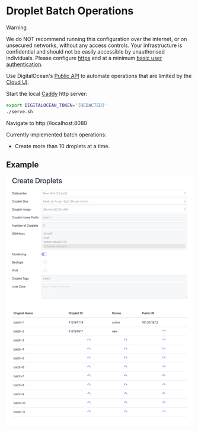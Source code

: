 # Droplet Batch Operations

> [!WARNING]
> We do NOT recommend running this configuration over the internet, or on unsecured networks, without any access controls. Your infrastructure is confidential and should not be easily accessible by unauthorised individuals. Please configure [https](https://caddyserver.com/docs/quick-starts/https) and at a minimum [basic user authentication](https://caddyserver.com/docs/caddyfile/directives/basicauth).

Use DigitalOcean's [Public API](https://docs.digitalocean.com/reference/api/api-reference/) to automate operations that are limited by the [Cloud UI](https://cloud.digitalocean.com).

Start the local [Caddy](https://caddyserver.com/docs/) http server:

```bash
export DIGITALOCEAN_TOKEN='[REDACTED]'
./serve.sh
```

Navigate to http://localhost:8080

Currently implemented batch operations:
* Create more than 10 droplets at a time.

## Example

![Screenshot](example.png)
